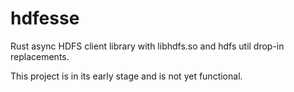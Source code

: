 # hdfesse

Rust async HDFS client library with libhdfs.so and hdfs util drop-in
replacements.

This project is in its early stage and is not yet functional.
